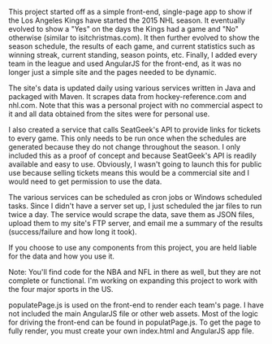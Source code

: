 This project started off as a simple front-end, single-page app to show if the Los Angeles Kings have started the 2015 NHL season. It eventually evolved to show a "Yes" on the days the Kings had a game and "No" otherwise (similar to isitchristmas.com). It then further evolved to show the season schedule, the results of each game, and current statistics such as winning streak, current standing, season points, etc. Finally, I added every team in the league and used AngularJS for the front-end, as it was no longer just a simple site and the pages needed to be dynamic.

The site's data is updated daily using various services written in Java and packaged with Maven. It scrapes data from hockey-reference.com and nhl.com. Note that this was a personal project with no commercial aspect to it and all data obtained from the sites were for personal use.

I also created a service that calls SeatGeek's API to provide links for tickets to every game. This only needs to be run once when the schedules are generated because they do not change throughout the season. I only included this as a proof of concept and because SeatGeek's API is readily available and easy to use. Obviously, I wasn't going to launch this for public use because selling tickets means this would be a commercial site and I would need to get permission to use the data.

The various services can be scheduled as cron jobs or Windows scheduled tasks. Since I didn't have a server set up, I just scheduled the jar files to run twice a day. The service would scrape the data, save them as JSON files, upload them to my site's FTP server, and email me a summary of the results (success/failure and how long it took).

If you choose to use any components from this project, you are held liable for the data and how you use it.

Note: You'll find code for the NBA and NFL in there as well, but they are not complete or functional. I'm working on expanding this project to work with the four major sports in the US.

populatePage.js is used on the front-end to render each team's page. I have not included the main AngularJS file or other web assets. Most of the logic for driving the front-end can be found in populatPage.js. To get the page to fully render, you must create your own index.html and AngularJS app file.
